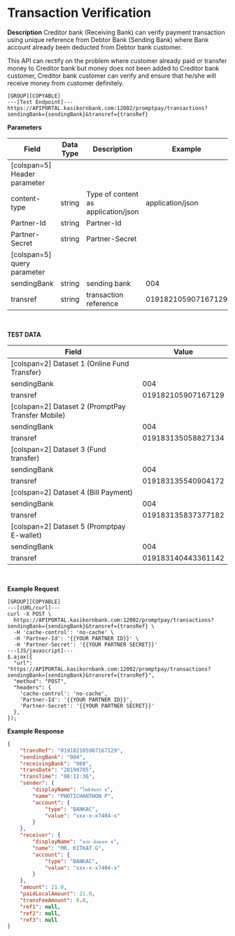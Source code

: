 # Transaction Verification

**Description**
Creditor bank (Receiving Bank) can verify payment transaction using unique reference from Debtor Bank (Sending Bank) where Bank account already been deducted from Debtor bank customer.

This API can rectify on the problem where customer already paid or transfer money to Creditor bank but money does not been added to Creditor bank customer, Creditor bank customer can verify and ensure that he/she will receive money from customer definitely.

```
[GROUP][COPYABLE]
---[Test Endpoint]---
https://APIPORTAL.kasikornbank.com:12002/promptpay/transactions?sendingBank={sendingBank}&transref={transRef}
```

**Parameters**

| Field                        | Data Type | Description                         | Example            | Mandatory |
| ---------------------------- | --------- | ----------------------------------- | ------------------ | :-------: |
| [colspan=5] Header parameter |
| content-type                 | string    | Type of content as application/json | application/json   |     Y     |
| Partner-Id                   | string    | Partner-Id                          |                    |     Y     |
| Partner-Secret               | string    | Partner-Secret                      |                    |     Y     |
| [colspan=5] query parameter  |
| sendingBank                  | string    | sending bank                        | 004                |     Y     |
| transref                     | string    | transaction reference               | 019182105907167129 |     Y     |

<br />

**TEST DATA**

| Field                                             | Value              |
| ------------------------------------------------- | ------------------ |
| [colspan=2] Dataset 1 (Online Fund Transfer)      |
| sendingBank                                       | 004                |
| transref                                          | 019182105907167129 |
| [colspan=2] Dataset 2 (PromptPay Transfer Mobile) |
| sendingBank                                       | 004                |
| transref                                          | 019183135058827134 |
| [colspan=2] Dataset 3 (Fund transfer)             |
| sendingBank                                       | 004                |
| transref                                          | 019183135540904172 |
| [colspan=2] Dataset 4 (Bill Payment)              |
| sendingBank                                       | 004                |
| transref                                          | 019183135837377182 |
| [colspan=2] Dataset 5 (Promptpay E-wallet)        |
| sendingBank                                       | 004                |
| transref                                          | 019183140443361142 |

<br />

**Example Request**

```
[GROUP][COPYABLE]
---[cURL/curl]---
curl -X POST \
  https://APIPORTAL.kasikornbank.com:12002/promptpay/transactions?sendingBank={sendingBank}&transref={transRef} \
  -H 'cache-control': 'no-cache' \
  -H 'Partner-Id': '{{YOUR PARTNER ID}}' \
  -H 'Partner-Secret': '{{YOUR PARTNER SECRET}}'
---[JS/javascript]---
$.ajax({
  "url": "https://APIPORTAL.kasikornbank.com:12002/promptpay/transactions?sendingBank={sendingBank}&transref={transRef}",
  "method": "POST",
  "headers": {
    'cache-control': 'no-cache',
    'Partner-Id': '{{YOUR PARTNER ID}}',
    'Partner-Secret': '{{YOUR PARTNER SECRET}}'
  },
});
```

**Example Response**

```json
{
    "transRef": "019182105907167129",
    "sendingBank": "004",
    "receivingBank": "069",
    "transDate": "20190705",
    "transTime": "08:12:36",
    "sender": {
        "displayName": "โพธิจันทร ธ",
        "name": "PHOTICHANTHON P",
        "account": {
            "type": "BANKAC",
            "value": "xxx-x-x7404-x"
        }
    },
    "receiver": {
        "displayName": "นาย คิทแคท ช",
        "name": "MR. KITKAT G",
        "account": {
            "type": "BANKAC",
            "value": "xxx-x-x7404-x"
        }
    },
    "amount": 21.0,
    "paidLocalAmount": 21.0,
    "transFeeAmount": 0.0,
    "ref1": null,
    "ref2": null,
    "ref3": null
}
```
